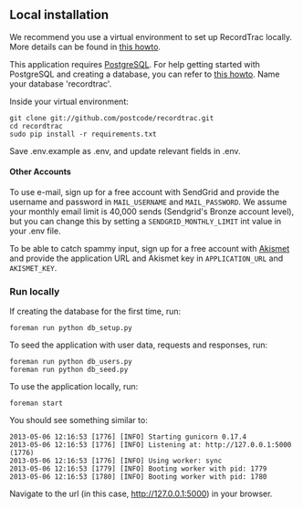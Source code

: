 ## Local installation

We recommend you use a virtual environment to set up RecordTrac locally. More details can be found in [this howto](https://github.com/codeforamerica/howto/blob/master/Python-Virtualenv.md).


This application requires [PostgreSQL](http://www.postgresapp.com/). For help getting started with PostgreSQL and creating a database, you can refer to [this howto](https://github.com/codeforamerica/howto/blob/master/PostgreSQL.md). Name your database 'recordtrac'.

Inside your virtual environment:

    git clone git://github.com/postcode/recordtrac.git
    cd recordtrac
    sudo pip install -r requirements.txt

Save .env.example as .env, and update relevant fields in .env.

#### Other Accounts

To use e-mail, sign up for a free account with SendGrid and provide the username and password in `MAIL_USERNAME` and `MAIL_PASSWORD`. We assume your monthly email limit is 40,000 sends (Sendgrid's Bronze account level), but you can change this by setting a `SENDGRID_MONTHLY_LIMIT` int value in your .env file.

To be able to catch spammy input, sign up for a free account with [Akismet](http://akismet.com/plans/) and provide the application URL and Akismet key in `APPLICATION_URL` and `AKISMET_KEY`.

### Run locally

If creating the database for the first time, run:

    foreman run python db_setup.py

To seed the application with user data, requests and responses, run:

    foreman run python db_users.py
    foreman run python db_seed.py

To use the application locally, run:

    foreman start


You should see something similar to:

    2013-05-06 12:16:53 [1776] [INFO] Starting gunicorn 0.17.4
    2013-05-06 12:16:53 [1776] [INFO] Listening at: http://127.0.0.1:5000 (1776)
    2013-05-06 12:16:53 [1776] [INFO] Using worker: sync
    2013-05-06 12:16:53 [1779] [INFO] Booting worker with pid: 1779
    2013-05-06 12:16:53 [1780] [INFO] Booting worker with pid: 1780

Navigate to the url (in this case, http://127.0.0.1:5000) in your browser.
